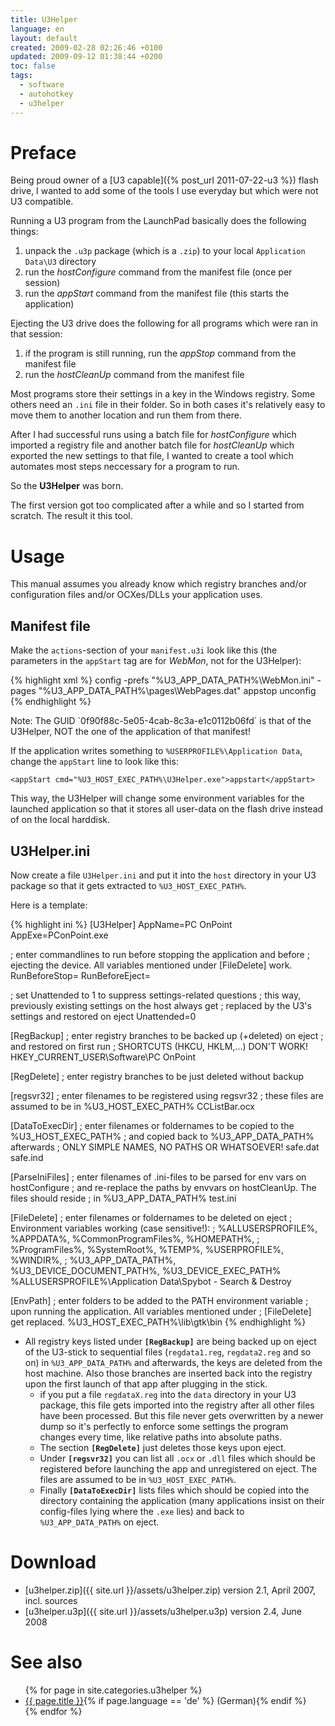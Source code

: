 ```yaml
---
title: U3Helper
language: en
layout: default
created: 2009-02-28 02:26:46 +0100
updated: 2009-09-12 01:38:44 +0200
toc: false
tags:
  - software
  - autohotkey
  - u3helper
---
```

Preface
=======

Being proud owner of a [U3 capable]({% post_url 2011-07-22-u3 %}) flash drive, I wanted to add some of the tools I use
everyday but which were not U3 compatible.

Running a U3 program from the LaunchPad basically does the following things:

1. unpack the `.u3p` package (which is a `.zip`) to your local `Application Data\U3` directory
1. run the *hostConfigure* command from the manifest file (once per session)
1. run the *appStart* command from the manifest file (this starts the application)

Ejecting the U3 drive does the following for all programs which were ran in that session:

1. if the program is still running, run the *appStop* command from the manifest file
1. run the *hostCleanUp* command from the manifest file

Most programs store their settings in a key in the Windows registry. Some others need an `.ini` file in their folder.
So in both cases it's relatively easy to move them to another location and run them from there.

After I had successful runs using a batch file for *hostConfigure* which imported a registry file and another batch
file for *hostCleanUp* which exported the new settings to that file, I wanted to create a tool which automates most
steps neccessary for a program to run.

So the **U3Helper** was born.

The first version got too complicated after a while and so I started from scratch. The result it this tool.


Usage
=====

This manual assumes you already know which registry branches and/or configuration files and/or OCXes/DLLs your
application uses.


Manifest file
-------------

Make the `actions`-section of your `manifest.u3i` look like this (the parameters in the `appStart` tag are for *WebMon*,
not for the U3Helper):

{% highlight xml %}
  <actions> 
    <hostConfigure cmd="%U3_DEVICE_EXEC_PATH%\..\..\0f90f88c-5e05-4cab-8c3a-e1c0112b06fd\Exec\U3Helper.exe">config</hostConfigure> 
    <appStart workingdir="%U3_APP_DATA_PATH%" cmd="%U3_HOST_EXEC_PATH%\WebMon.exe">-prefs "%U3_APP_DATA_PATH%\WebMon.ini" -pages "%U3_APP_DATA_PATH%\pages\WebPages.dat"</appStart> 
    <appStop cmd="%U3_HOST_EXEC_PATH%\U3Helper.exe">appstop</appStop> 
    <hostCleanUp cmd="%U3_HOST_EXEC_PATH%\U3Helper.exe">unconfig</hostCleanUp> 
  </actions>
{% endhighlight %}

<p><div class="noteclassic" markdown="1">
Note: The GUID `0f90f88c-5e05-4cab-8c3a-e1c0112b06fd` is that of the U3Helper, NOT the one of the application of that
manifest!
</div></p>

If the application writes something to `%USERPROFILE%\Application Data`, change the `appStart` line to look like this:

    <appStart cmd="%U3_HOST_EXEC_PATH%\U3Helper.exe">appstart</appStart>

This way, the U3Helper will change some environment variables for the launched application so that it stores all
user-data on the flash drive instead of on the local harddisk.


U3Helper.ini
------------

Now create a file `U3Helper.ini` and put it into the `host` directory in your U3 package so that it gets extracted
to `%U3_HOST_EXEC_PATH%`.

Here is a template:

{% highlight ini %}
[U3Helper] 
AppName=PC OnPoint 
AppExe=PConPoint.exe 

; enter commandlines to run before stopping the application and before 
; ejecting the device. All variables mentioned under [FileDelete] work. 
RunBeforeStop= 
RunBeforeEject= 

; set Unattended to 1 to suppress settings-related questions 
; this way, previously existing settings on the host always get 
; replaced by the U3's settings and restored on eject 
Unattended=0 

[RegBackup] 
; enter registry branches to be backed up (+deleted) on eject 
; and restored on first run 
; SHORTCUTS (HKCU, HKLM,...) DON'T WORK! 
HKEY_CURRENT_USER\Software\PC OnPoint 

[RegDelete] 
; enter registry branches to be just deleted without backup 

[regsvr32] 
; enter filenames to be registered using regsvr32 
; these files are assumed to be in %U3_HOST_EXEC_PATH% 
CCListBar.ocx 

[DataToExecDir] 
; enter filenames or foldernames to be copied to the %U3_HOST_EXEC_PATH% 
; and copied back to %U3_APP_DATA_PATH% afterwards 
; ONLY SIMPLE NAMES, NO PATHS OR WHATSOEVER! 
safe.dat 
safe.ind 

[ParseIniFiles] 
; enter filenames of .ini-files to be parsed for env vars on hostConfigure 
; and re-replace the paths by envvars on hostCleanUp. The files should reside 
; in %U3_APP_DATA_PATH% 
test.ini 

[FileDelete] 
; enter filenames or foldernames to be deleted on eject 
; Environment variables working (case sensitive!): 
; %ALLUSERSPROFILE%, %APPDATA%, %CommonProgramFiles%, %HOMEPATH%, 
; %ProgramFiles%, %SystemRoot%, %TEMP%, %USERPROFILE%, %WINDIR%, 
; %U3_APP_DATA_PATH%, %U3_DEVICE_DOCUMENT_PATH%, %U3_DEVICE_EXEC_PATH% 
%ALLUSERSPROFILE%\Application Data\Spybot - Search & Destroy 

[EnvPath] 
; enter folders to be added to the PATH environment variable 
; upon running the application. All variables mentioned under 
; [FileDelete] get replaced. 
%U3_HOST_EXEC_PATH%\lib\gtk\bin
{% endhighlight %}

* All registry keys listed under **`[RegBackup]`** are being backed up on eject of the U3-stick to sequential files
  (`regdata1.reg`, `regdata2.reg` and so on) in `%U3_APP_DATA_PATH%` and afterwards, the keys are deleted from the host
  machine. Also those branches are inserted back into the registry upon the first launch of that app after plugging in
  the stick.
    * if you put a file `regdataX.reg` into the `data` directory in your U3 package, this file gets imported into the
      registry after all other files have been processed. But this file never gets overwritten by a newer dump so it's
      perfectly to enforce some settings the program changes every time, like relative paths into absolute paths.
  * The section **`[RegDelete]`** just deletes those keys upon eject.
  * Under **`[regsvr32]`** you can list all `.ocx` or `.dll` files which should be registered before launching the app
    and unregistered on eject. The files are assumed to be in `%U3_HOST_EXEC_PATH%`.
  * Finally **`[DataToExecDir]`** lists files which should be copied into the directory containing the application
    (many applications insist on their config-files lying where the `.exe` lies) and back to `%U3_APP_DATA_PATH%` on eject.


Download
========

* [u3helper.zip]({{ site.url }}/assets/u3helper.zip) version 2.1, April 2007, incl. sources
* [u3helper.u3p]({{ site.url }}/assets/u3helper.u3p) version 2.4, June 2008


See also
========

<ul>
{% for page in site.categories.u3helper %}
  <li><a href="{{ page.url }}">{{ page.title }}</a>{% if page.language == 'de' %} (German){% endif %}</li>
{% endfor %}
</ul>
